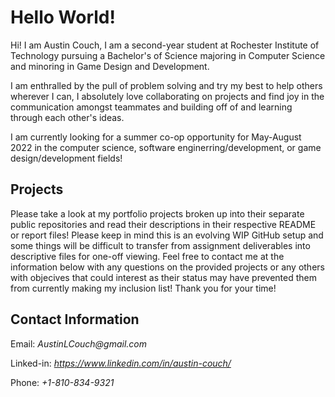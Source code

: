 # Hello World!
Hi! I am Austin Couch, I am a second-year student at Rochester Institute of Technology pursuing a Bachelor's of Science majoring in Computer Science 
and minoring in Game Design and Development. 

I am enthralled by the pull of problem solving and try my best to help others wherever I can, I absolutely 
love collaborating on projects and find joy in the communication amongst teammates and building off of and learning through each other's ideas. 

I am currently looking for a summer co-op opportunity for May-August 2022 in the computer science, software enginerring/development, or game 
design/development fields!

## Projects
Please take a look at my portfolio projects broken up into their separate public repositories and read their descriptions in their respective README or report files! Please keep in mind this is an evolving WIP GitHub setup and some things will be difficult to transfer from assignment deliverables into descriptive files for one-off viewing. Feel free to contact me at the information below with any questions on the provided projects or any others with objecives that could interest as their status may have prevented them from currently making my inclusion list! Thank you for your time!

## Contact Information
Email: _AustinLCouch@gmail.com_

Linked-in: _https://www.linkedin.com/in/austin-couch/_

Phone: _+1-810-834-9321_


<!---## Related Schooling
Besides general 
- 👀 I’m interested in ...
- 🌱 I’m currently learning ...
- 💞️ I’m looking to collaborate on ...
- 📫 How to reach me ...

AustinLCouch/AustinLCouch is a ✨ special ✨ repository because its `README.md` (this file) appears on your GitHub profile.
You can click the Preview link to take a look at your changes.
--->
